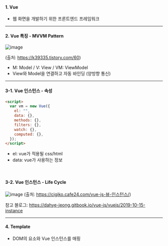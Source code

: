 #### 1. Vue

- 웹 화면을 개발하기 위한 프론트엔드 프레임워크

<hr>

#### 2. Vue 특징 - MVVM Pattern

![image](https://user-images.githubusercontent.com/62600984/117683418-01c63880-b1ef-11eb-916b-72ee76fa4c4d.png)

(출처: https://k39335.tistory.com/60)
- M: Model / V: View / VM: ViewModel
- View와 Model을 연결하고 자동 바인딩 (양방향 통신)

<hr>

#### 3-1. Vue 인스턴스 - 속성

```html
<script>
  var vm = new Vue({
    el: "",
    data: {},
    methods: {},
    filters: {},
    watch: {},
    computed: {},
  });
</script>
```
- el: vue가 적용될 css/html
- data: vue가 사용하는 정보

<br>

#### 3-2. Vue 인스턴스 - Life Cycle

![image](https://user-images.githubusercontent.com/62600984/117687155-777fd380-b1f2-11eb-8803-21488507126f.png)
(출처: https://cigiko.cafe24.com/vue-js-뷰-인스턴스/)

참고 블로그: https://dahye-jeong.gitbook.io/vue-js/vuejs/2019-10-15-instance

<hr>

#### 4. Template

- DOM의 요소와 Vue 인스턴스를 매핑
